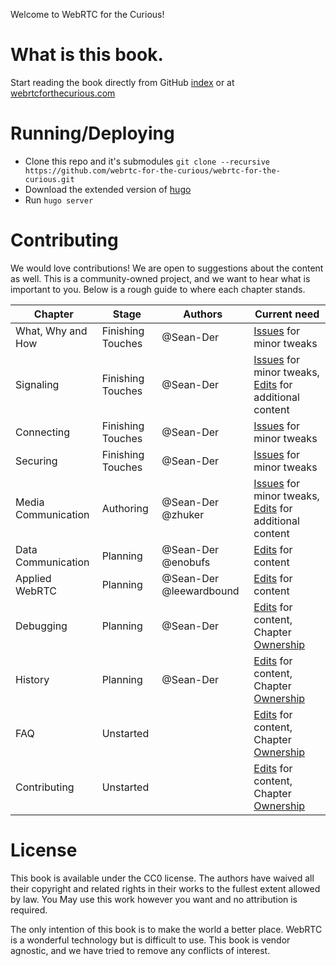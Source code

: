 Welcome to WebRTC for the Curious!

# What is this book.

Start reading the book directly from GitHub [index](content/_index.md) or at [webrtcforthecurious.com](https://webrtcforthecurious.com)

# Running/Deploying

* Clone this repo and it's submodules `git clone --recursive https://github.com/webrtc-for-the-curious/webrtc-for-the-curious.git`
* Download the extended version of [hugo](https://github.com/gohugoio/hugo)
* Run `hugo server`

# Contributing

We would love contributions! We are open to suggestions about the content as well. This is a community-owned project, and we want to hear what is important to you. Below is a rough guide to where each chapter stands.

|Chapter|Stage|Authors|Current need|
|-------|-----|-------|------------|
|What, Why and How|Finishing Touches|@Sean-Der|[Issues](https://github.com/webrtc-for-the-curious/webrtc-for-the-curious/issues/new) for minor tweaks|
|Signaling|Finishing Touches|@Sean-Der|[Issues](https://github.com/webrtc-for-the-curious/webrtc-for-the-curious/issues/new) for minor tweaks, [Edits](https://github.com/webrtc-for-the-curious/webrtc-for-the-curious/edit/master/content//docs/02-signaling.md) for additional content|
|Connecting|Finishing Touches|@Sean-Der|[Issues](https://github.com/webrtc-for-the-curious/webrtc-for-the-curious/issues/new) for minor tweaks|
|Securing|Finishing Touches|@Sean-Der|[Issues](https://github.com/webrtc-for-the-curious/webrtc-for-the-curious/issues/new) for minor tweaks|
|Media Communication|Authoring|@Sean-Der @zhuker|[Issues](https://github.com/webrtc-for-the-curious/webrtc-for-the-curious/issues/new) for minor tweaks, [Edits](https://github.com/webrtc-for-the-curious/webrtc-for-the-curious/edit/master/content//docs/05-media-communication.md) for additional content|
|Data Communication|Planning|@Sean-Der @enobufs|[Edits](https://github.com/webrtc-for-the-curious/webrtc-for-the-curious/edit/master/content//docs/06-data-communication.md) for content|
|Applied WebRTC|Planning|@Sean-Der @leewardbound|[Edits](https://github.com/webrtc-for-the-curious/webrtc-for-the-curious/edit/master/content//docs/07-applied-webrtc.md) for content|
|Debugging|Planning|@Sean-Der|[Edits](https://github.com/webrtc-for-the-curious/webrtc-for-the-curious/edit/master/content//docs/08-debugging.md) for content, Chapter [Ownership](https://github.com/webrtc-for-the-curious/webrtc-for-the-curious/issues/10)|
|History|Planning|@Sean-Der|[Edits](https://github.com/webrtc-for-the-curious/webrtc-for-the-curious/edit/master/content//docs/09-history-of-webrtc.md) for content, Chapter [Ownership](https://github.com/webrtc-for-the-curious/webrtc-for-the-curious/issues/10)|
|FAQ|Unstarted||[Edits](https://github.com/webrtc-for-the-curious/webrtc-for-the-curious/edit/master/content//docs/10-faq.md) for content, Chapter [Ownership](https://github.com/webrtc-for-the-curious/webrtc-for-the-curious/issues/10)|
|Contributing|Unstarted||[Edits](https://github.com/webrtc-for-the-curious/webrtc-for-the-curious/edit/master/content//docs/11-contributing.md) for content, Chapter [Ownership](https://github.com/webrtc-for-the-curious/webrtc-for-the-curious/issues/10)|

# License

This book is available under the CC0 license. The authors have waived all their copyright and related rights in their works to the fullest extent allowed by law. You May use this work however you want and no attribution is required.

The only intention of this book is to make the world a better place. WebRTC is a wonderful technology but is difficult to use. This book is vendor agnostic, and we have tried to remove any conflicts of interest.
